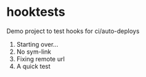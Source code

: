 # hooktests
Demo project to test hooks for ci/auto-deploys

1. Starting over...
2. No sym-link
3. Fixing remote url
4. A quick test
